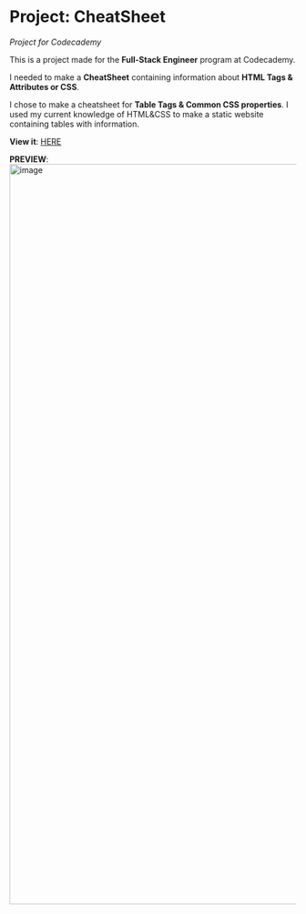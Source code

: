 # Project: CheatSheet
<em>Project for Codecademy</em>

This is a project made for the <strong>Full-Stack Engineer</strong> program at Codecademy.

I needed to make a <strong>CheatSheet</strong> containing information about <strong>HTML Tags & Attributes or CSS</strong>.

I chose to make a cheatsheet for <strong>Table Tags & Common CSS properties</strong>.
I used my current knowledge of HTML&CSS to make a static website containing tables with information.

<strong>View it</strong>: <a href="https://benthemannl.github.io/Project-CheatSheet/" target="_blank">HERE</a>

<strong>PREVIEW</strong>: <img width="2541" height="1301" alt="image" src="https://github.com/user-attachments/assets/4d9fcabc-5dd5-4819-8ba8-992bc43a6665" />
